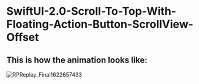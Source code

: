 # SwiftUI-2.0-Scroll-To-Top-With-Floating-Action-Button-ScrollView-Offset




## This is how the animation looks like:
![RPReplay_Final1622657433](https://user-images.githubusercontent.com/53577079/120531877-c4b52680-c3e7-11eb-8466-a163ab47cc8c.gif)
